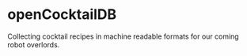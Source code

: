 # openCocktailDB
Collecting cocktail recipes in machine readable formats for our coming robot overlords. 
